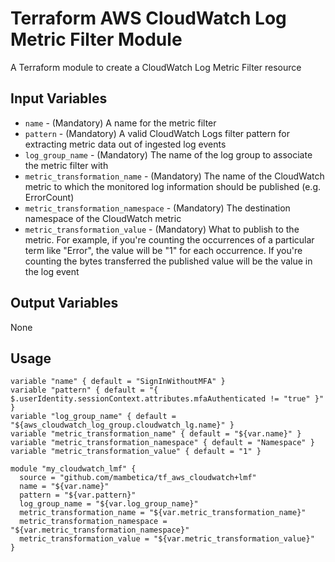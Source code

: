 Terraform AWS CloudWatch Log Metric Filter Module
===========

A Terraform module to create a CloudWatch Log Metric Filter resource

Input Variables
---------------

- `name` - (Mandatory) A name for the metric filter
- `pattern` - (Mandatory) A valid CloudWatch Logs filter pattern for extracting metric data out of ingested log events
- `log_group_name` - (Mandatory) The name of the log group to associate the metric filter with
- `metric_transformation_name` - (Mandatory) The name of the CloudWatch metric to which the monitored log information should be published (e.g. ErrorCount)
- `metric_transformation_namespace` - (Mandatory) The destination namespace of the CloudWatch metric
- `metric_transformation_value` - (Mandatory) What to publish to the metric. For example, if you're counting the occurrences of a particular term like "Error", the value will be "1" for each occurrence. If you're counting the bytes transferred the published value will be the value in the log event

Output Variables
----------------

None

Usage
-----

```
variable "name" { default = "SignInWithoutMFA" }
variable "pattern" { default = "{ $.userIdentity.sessionContext.attributes.mfaAuthenticated != "true" }" }
variable "log_group_name" { default = "${aws_cloudwatch_log_group.cloudwatch_lg.name}" }
variable "metric_transformation_name" { default = "${var.name}" }
variable "metric_transformation_namespace" { default = "Namespace" }
variable "metric_transformation_value" { default = "1" }

module "my_cloudwatch_lmf" {
  source = "github.com/mambetica/tf_aws_cloudwatch+lmf"
  name = "${var.name}"
  pattern = "${var.pattern}"
  log_group_name = "${var.log_group_name}"
  metric_transformation_name = "${var.metric_transformation_name}"
  metric_transformation_namespace = "${var.metric_transformation_namespace}"
  metric_transformation_value = "${var.metric_transformation_value}"
}
```

